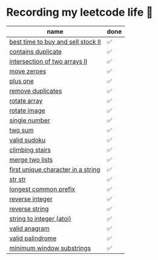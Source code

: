 # Recording my leetcode life 🤯

| name                                                                                                                | done | 
|---------------------------------------------------------------------------------------------------------------------|------|
| [best time to buy and sell stock II](https://leetcode.com/problems/best-time-to-buy-and-sell-stock-ii/description/) | ✅    |
| [contains duplicate](https://leetcode.com/problems/contains-duplicate/description/)                                 | ✅    |
| [intersection of two arrays II](https://leetcode.com/problems/intersection-of-two-arrays-ii/description/)           | ✅    |
| [move zeroes](https://leetcode.com/problems/move-zeroes/description/)                                               | ✅    |
| [plus one](https://leetcode.com/problems/plus-one/description/)                                                     | ✅    |
| [remove duplicates](https://leetcode.com/problems/remove-duplicates-from-sorted-array/description/)                 | ✅    |
| [rotate array](https://leetcode.com/problems/rotate-array/description/)                                             | ✅    |
| [rotate image](https://leetcode.com/problems/rotate-image/description/)                                             | ✅    |
| [single number](https://leetcode.com/problems/single-number/description/)                                           | ✅    |
| [two sum](https://leetcode.com/problems/two-sum/description/)                                                       | ✅    |
| [valid sudoku](https://leetcode.com/problems/valid-sudoku/description/)                                             | ✅    |
| [climbing stairs](https://leetcode.com/problems/climbing-stairs/)                                                   | ✅    |
| [merge two lists](https://leetcode.com/problems/merge-two-sorted-lists/)                                            | ✅    |
| [first unique character in a string](https://leetcode.com/problems/first-unique-character-in-a-string/description/) | ✅    |
| [str str](https://leetcode.com/problems/find-the-index-of-the-first-occurrence-in-a-string/description/)            | ✅    |
| [longest common prefix](https://leetcode.com/problems/longest-common-prefix/description/)                           | ✅    |
| [reverse integer](https://leetcode.com/problems/reverse-integer/description/)                                       | ✅    |
| [reverse string](https://leetcode.com/problems/reverse-string/description/)                                         | ✅    |
| [string to integer (atoi)](https://leetcode.com/problems/string-to-integer-atoi/description/)                       | ✅    |
| [valid anagram](https://leetcode.com/problems/valid-anagram/description/)                                           | ✅    |
| [valid palindrome](https://leetcode.com/problems/valid-palindrome/description/)                                     | ✅    |
| [minimum window substrings](https://leetcode.com/problems/minimum-window-substring/)                                | ✅    |


